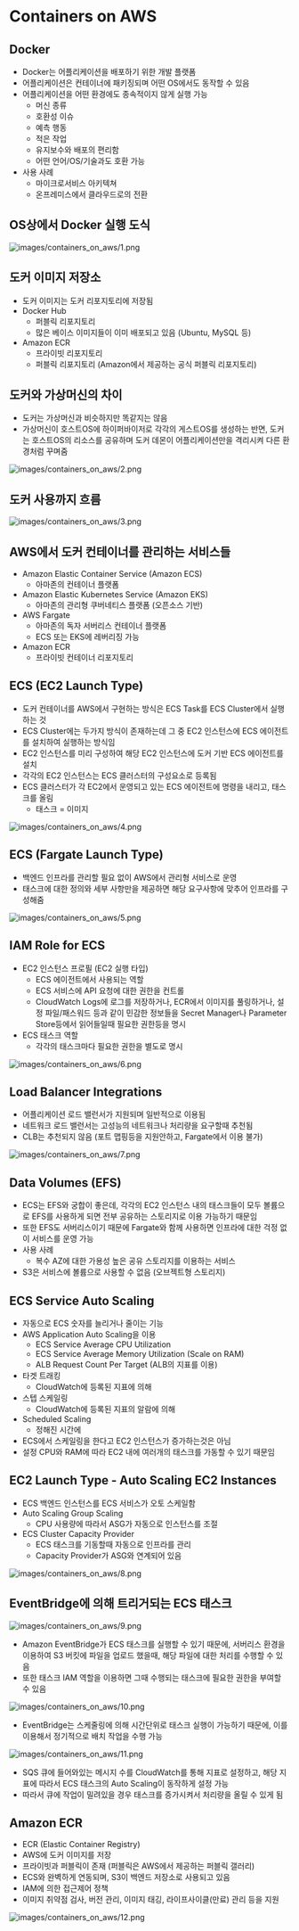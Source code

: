 # Containers on AWS

## Docker

- Docker는 어플리케이션을 배포하기 위한 개발 플랫폼
- 어플리케이션은 컨테이너에 패키징되며 어떤 OS에서도 동작할 수 있음
- 어플리케이션을 어떤 환경에도 종속적이지 않게 실행 가능
  - 머신 종류
  - 호환성 이슈
  - 예측 행동
  - 적은 작업
  - 유지보수와 배포의 편리함
  - 어떤 언어/OS/기술과도 호환 가능
- 사용 사례
  - 마이크로서비스 아키텍쳐
  - 온프레미스에서 클라우드로의 전환

## OS상에서 Docker 실행 도식

![images/containers_on_aws/1.png](images/containers_on_aws/1.png)

## 도커 이미지 저장소

- 도커 이미지는 도커 리포지토리에 저장됨
- Docker Hub
  - 퍼블릭 리포지토리
  - 많은 베이스 이미지들이 이미 배포되고 있음 (Ubuntu, MySQL 등)
- Amazon ECR
  - 프라이빗 리포지토리
  - 퍼블릭 리포지토리 (Amazon에서 제공하는 공식 퍼블릭 리포지토리)

## 도커와 가상머신의 차이

- 도커는 가상머신과 비슷하지만 똑같지는 않음
- 가상머신이 호스트OS에 하이퍼바이저로 각각의 게스트OS를 생성하는 반면, 도커는 호스트OS의 리소스를 공유하며 도커 데몬이 어플리케이션만을 격리시켜 다른 환경처럼 꾸며줌

![images/containers_on_aws/2.png](images/containers_on_aws/2.png)

## 도커 사용까지 흐름

![images/containers_on_aws/3.png](images/containers_on_aws/3.png)

## AWS에서 도커 컨테이너를 관리하는 서비스들

- Amazon Elastic Container Service (Amazon ECS)
  - 아마존의 컨테이너 플랫폼
- Amazon Elastic Kubernetes Service (Amazon EKS)
  - 아마존의 관리형 쿠버네티스 플랫폼 (오픈소스 기반)
- AWS Fargate
  - 아마존의 독자 서버리스 컨테이너 플랫폼
  - ECS 또는 EKS에 레버리징 가능
- Amazon ECR
  - 프라이빗 컨테이너 리포지토리

## ECS (EC2 Launch Type)

- 도커 컨테이너를 AWS에서 구현하는 방식은 ECS Task를 ECS Cluster에서 실행하는 것
- ECS Cluster에는 두가지 방식이 존재하는데 그 중 EC2 인스턴스에 ECS 에이전트를 설치하여 실행하는 방식임
- EC2 인스턴스를 미리 구성하여 해당 EC2 인스턴스에 도커 기반 ECS 에이전트를 설치
- 각각의 EC2 인스턴스는 ECS 클러스터의 구성요소로 등록됨
- ECS 클러스터가 각 EC2에서 운영되고 있는 ECS 에이전트에 명령을 내리고, 태스크를 올림
  - 태스크 = 이미지

![images/containers_on_aws/4.png](images/containers_on_aws/4.png)

## ECS (Fargate Launch Type)

- 백엔드 인프라를 관리할 필요 없이 AWS에서 관리형 서비스로 운영
- 태스크에 대한 정의와 세부 사항만을 제공하면 해당 요구사항에 맞추어 인프라를 구성해줌

![images/containers_on_aws/5.png](images/containers_on_aws/5.png)

## IAM Role for ECS

- EC2 인스턴스 프로필 (EC2 실행 타입)
  - ECS 에이전트에서 사용되는 역할
  - ECS 서비스에 API 요청에 대한 권한을 컨트롤
  - CloudWatch Logs에 로그를 저장하거나, ECR에서 이미지를 풀링하거나, 설정 파일/패스워드 등과 같이 민감한 정보들을 Secret Manager나 Parameter Store등에서 읽어들일때 필요한 권한등을 명시
- ECS 태스크 역할
  - 각각의 태스크마다 필요한 권한을 별도로 명시

![images/containers_on_aws/6.png](images/containers_on_aws/6.png)

## Load Balancer Integrations

- 어플리케이션 로드 밸런서가 지원되며 일반적으로 이용됨
- 네트워크 로드 밸런서는 고성능의 네트워크나 처리량을 요구할때 추천됨
- CLB는 추천되지 않음 (포트 맵핑등을 지원안하고, Fargate에서 이용 불가)

![images/containers_on_aws/7.png](images/containers_on_aws/7.png)

## Data Volumes (EFS)

- ECS는 EFS와 궁합이 좋은데, 각각의 EC2 인스턴스 내의 태스크들이 모두 볼륨으로 EFS를 사용하게 되면 전부 공유하는 스토리지로 이용 가능하기 때문임
- 또한 EFS도 서버리스이기 때문에 Fargate와 함께 사용하면 인프라에 대한 걱정 없이 서비스를 운영 가능
- 사용 사례
  - 복수 AZ에 대한 가용성 높은 공유 스토리지를 이용하는 서비스
- S3은 서비스에 볼륨으로 사용할 수 없음 (오브젝트형 스토리지)

## ECS Service Auto Scaling

- 자동으로 ECS 숫자를 늘리거나 줄이는 기능
- AWS Application Auto Scaling을 이용
  - ECS Service Average CPU Utilization
  - ECS Service Average Memory Utilization (Scale on RAM)
  - ALB Request Count Per Target (ALB의 지표를 이용)
- 타겟 트래킹
  - CloudWatch에 등록된 지표에 의해
- 스텝 스케일링
  - CloudWatch에 등록된 지표의 알람에 의해
- Scheduled Scaling
  - 정해진 시간에
- ECS에서 스케일링을 한다고 EC2 인스턴스가 증가하는것은 아님
- 설정 CPU와 RAM에 따라 EC2 내에 여러개의 태스크를 가동할 수 있기 때문임

## EC2 Launch Type - Auto Scaling EC2 Instances

- ECS 백엔드 인스턴스를 ECS 서비스가 오토 스케일함
- Auto Scaling Group Scaling
  - CPU 사용량에 따라서 ASG가 자동으로 인스턴스를 조절
- ECS Cluster Capacity Provider
  - ECS 태스크를 기동할때 자동으로 인프라를 관리
  - Capacity Provider가 ASG와 연계되어 있음

![images/containers_on_aws/8.png](images/containers_on_aws/8.png)

## EventBridge에 의해 트리거되는 ECS 태스크

![images/containers_on_aws/9.png](images/containers_on_aws/9.png)

- Amazon EventBridge가 ECS 태스크를 실행할 수 있기 때문에, 서버리스 환경을 이용하여 S3 버킷에 파일을 업로드 했을때, 해당 파일에 대한 처리를 수행할 수 있음
- 또한 태스크 IAM 역할을 이용하면 그때 수행되는 태스크에 필요한 권한을 부여할 수 있음

![images/containers_on_aws/10.png](images/containers_on_aws/10.png)

- EventBridge는 스케줄링에 의해 시간단위로 태스크 실행이 가능하기 때문에, 이를 이용해서 정기적으로 배치 작업을 수행 가능

![images/containers_on_aws/11.png](images/containers_on_aws/11.png)

- SQS 큐에 들어와있는 메시지 수를 CloudWatch를 통해 지표로 설정하고, 해당 지표에 따라서 ECS 태스크의 Auto Scaling이 동작하게 설정 가능
- 따라서 큐에 작업이 밀려있을 경우 태스크를 증가시켜서 처리량을 올릴 수 있게 됨

## Amazon ECR

- ECR (Elastic Container Registry)
- AWS에 도커 이미지를 저장
- 프라이빗과 퍼블릭이 존재 (퍼블릭은 AWS에서 제공하는 퍼블릭 갤러리)
- ECS와 완벽하게 연동되며, S3이 백엔드 저장소로 사용되고 있음
- IAM에 의한 접근제어 정책
- 이미지 취약점 검사, 버전 관리, 이미지 태깅, 라이프사이클(만료) 관리 등을 지원

![images/containers_on_aws/12.png](images/containers_on_aws/12.png)
